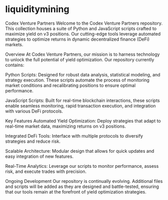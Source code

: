# liquiditymining
Codex Venture Partners
Welcome to the Codex Venture Partners repository. This collection houses a suite of Python and JavaScript scripts crafted to maximize yield on v3 positions. Our cutting-edge tools leverage automated strategies to optimize returns in dynamic decentralized finance (DeFi) markets.

Overview
At Codex Venture Partners, our mission is to harness technology to unlock the full potential of yield optimization. Our repository currently contains:

Python Scripts:
Designed for robust data analysis, statistical modeling, and strategy execution. These scripts automate the process of monitoring market conditions and recalibrating positions to ensure optimal performance.

JavaScript Scripts:
Built for real-time blockchain interactions, these scripts enable seamless monitoring, rapid transaction execution, and integration with various DeFi protocols.

Key Features
Automated Yield Optimization:
Deploy strategies that adapt to real-time market data, maximizing returns on v3 positions.

Integrated DeFi Tools:
Interface with multiple protocols to diversify strategies and reduce risk.

Scalable Architecture:
Modular design that allows for quick updates and easy integration of new features.

Real-Time Analytics:
Leverage our scripts to monitor performance, assess risk, and execute trades with precision.

Ongoing Development
Our repository is continually evolving. Additional files and scripts will be added as they are designed and battle-tested, ensuring that our tools remain at the forefront of yield optimization strategies.
